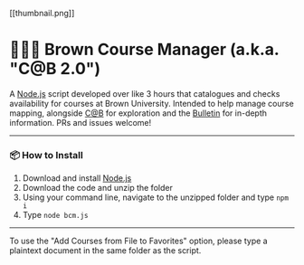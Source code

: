 [[thumbnail.png]]

# 🐻🐻‍❄️ Brown Course Manager (a.k.a. "C@B 2.0")
A [Node.js](https://nodejs.org/en/download) script developed over like 3 hours that catalogues and checks availability for courses at Brown University. Intended to help manage course mapping, alongside [C@B](https://cab.brown.edu/) for exploration and the [Bulletin](https://bulletin.brown.edu/) for in-depth information. PRs and issues welcome!

---
### 📦 How to Install
1. Download and install [Node.js](https://nodejs.org/en/download)
2. Download the code and unzip the folder
3. Using your command line, navigate to the unzipped folder and type `npm i`
4. Type `node bcm.js`
---

To use the "Add Courses from File to Favorites" option, please type a plaintext document in the same folder as the script.
